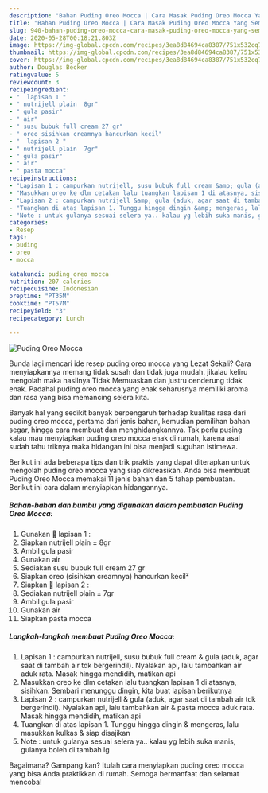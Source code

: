 ```yaml
---
description: "Bahan Puding Oreo Mocca | Cara Masak Puding Oreo Mocca Yang Sempurna"
title: "Bahan Puding Oreo Mocca | Cara Masak Puding Oreo Mocca Yang Sempurna"
slug: 940-bahan-puding-oreo-mocca-cara-masak-puding-oreo-mocca-yang-sempurna
date: 2020-05-28T00:18:21.803Z
image: https://img-global.cpcdn.com/recipes/3ea8d84694ca8387/751x532cq70/puding-oreo-mocca-foto-resep-utama.jpg
thumbnail: https://img-global.cpcdn.com/recipes/3ea8d84694ca8387/751x532cq70/puding-oreo-mocca-foto-resep-utama.jpg
cover: https://img-global.cpcdn.com/recipes/3ea8d84694ca8387/751x532cq70/puding-oreo-mocca-foto-resep-utama.jpg
author: Douglas Becker
ratingvalue: 5
reviewcount: 3
recipeingredient:
- "  lapisan 1 "
- " nutrijell plain  8gr"
- " gula pasir"
- " air"
- " susu bubuk full cream 27 gr"
- " oreo sisihkan creamnya hancurkan kecil"
- "  lapisan 2 "
- " nutrijell plain  7gr"
- " gula pasir"
- " air"
- " pasta mocca"
recipeinstructions:
- "Lapisan 1 : campurkan nutrijell, susu bubuk full cream &amp; gula (aduk, agar saat di tambah air tdk bergerindil). Nyalakan api, lalu tambahkan air aduk rata. Masak hingga mendidih, matikan api"
- "Masukkan oreo ke dlm cetakan lalu tuangkan lapisan 1 di atasnya, sisihkan. Sembari menunggu dingin, kita buat lapisan berikutnya"
- "Lapisan 2 : campurkan nutrijell &amp; gula (aduk, agar saat di tambah air tdk bergerindil). Nyalakan api, lalu tambahkan air &amp; pasta mocca aduk rata. Masak hingga mendidih, matikan api"
- "Tuangkan di atas lapisan 1. Tunggu hingga dingin &amp; mengeras, lalu masukkan kulkas &amp; siap disajikan"
- "Note : untuk gulanya sesuai selera ya.. kalau yg lebih suka manis, gulanya boleh di tambah lg"
categories:
- Resep
tags:
- puding
- oreo
- mocca

katakunci: puding oreo mocca 
nutrition: 207 calories
recipecuisine: Indonesian
preptime: "PT35M"
cooktime: "PT57M"
recipeyield: "3"
recipecategory: Lunch

---
```



![Puding Oreo Mocca](https://img-global.cpcdn.com/recipes/3ea8d84694ca8387/751x532cq70/puding-oreo-mocca-foto-resep-utama.jpg)

Bunda lagi mencari ide resep puding oreo mocca yang Lezat Sekali? Cara menyiapkannya memang tidak susah dan tidak juga mudah. jikalau keliru mengolah maka hasilnya Tidak Memuaskan dan justru cenderung tidak enak. Padahal puding oreo mocca yang enak seharusnya memiliki aroma dan rasa yang bisa memancing selera kita.

Banyak hal yang sedikit banyak berpengaruh terhadap kualitas rasa dari puding oreo mocca, pertama dari jenis bahan, kemudian pemilihan bahan segar, hingga cara membuat dan menghidangkannya. Tak perlu pusing kalau mau menyiapkan puding oreo mocca enak di rumah, karena asal sudah tahu triknya maka hidangan ini bisa menjadi suguhan istimewa.




Berikut ini ada beberapa tips dan trik praktis yang dapat diterapkan untuk mengolah puding oreo mocca yang siap dikreasikan. Anda bisa membuat Puding Oreo Mocca memakai 11 jenis bahan dan 5 tahap pembuatan. Berikut ini cara dalam menyiapkan hidangannya.

<!--inarticleads1-->

##### Bahan-bahan dan bumbu yang digunakan dalam pembuatan Puding Oreo Mocca:

1. Gunakan  🥥 lapisan 1 :
1. Siapkan  nutrijell plain ± 8gr
1. Ambil  gula pasir
1. Gunakan  air
1. Sediakan  susu bubuk full cream 27 gr
1. Siapkan  oreo (sisihkan creamnya) hancurkan kecil²
1. Siapkan  🥥 lapisan 2 :
1. Sediakan  nutrijell plain ± 7gr
1. Ambil  gula pasir
1. Gunakan  air
1. Siapkan  pasta mocca




<!--inarticleads2-->

##### Langkah-langkah membuat Puding Oreo Mocca:

1. Lapisan 1 : campurkan nutrijell, susu bubuk full cream &amp; gula (aduk, agar saat di tambah air tdk bergerindil). Nyalakan api, lalu tambahkan air aduk rata. Masak hingga mendidih, matikan api
1. Masukkan oreo ke dlm cetakan lalu tuangkan lapisan 1 di atasnya, sisihkan. Sembari menunggu dingin, kita buat lapisan berikutnya
1. Lapisan 2 : campurkan nutrijell &amp; gula (aduk, agar saat di tambah air tdk bergerindil). Nyalakan api, lalu tambahkan air &amp; pasta mocca aduk rata. Masak hingga mendidih, matikan api
1. Tuangkan di atas lapisan 1. Tunggu hingga dingin &amp; mengeras, lalu masukkan kulkas &amp; siap disajikan
1. Note : untuk gulanya sesuai selera ya.. kalau yg lebih suka manis, gulanya boleh di tambah lg




Bagaimana? Gampang kan? Itulah cara menyiapkan puding oreo mocca yang bisa Anda praktikkan di rumah. Semoga bermanfaat dan selamat mencoba!
